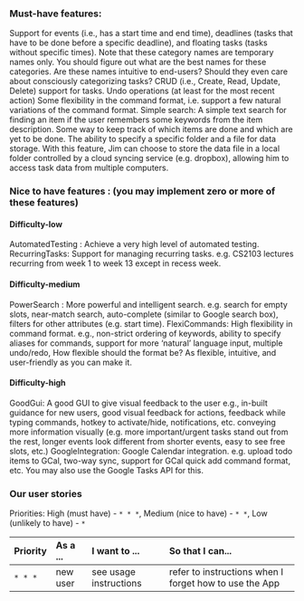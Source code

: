 ### Must-have features:

Support for events (i.e., has a start time and end time), deadlines (tasks that have to be done before a specific deadline), and floating tasks (tasks without specific times). Note that these category names are temporary names only. You should figure out what are the best names for these categories. Are these names intuitive to end-users? Should they even care about consciously categorizing tasks?
CRUD (i.e., Create, Read, Update, Delete) support for tasks.
Undo operations (at least for the most recent action)
Some flexibility in the command format, i.e. support a few natural variations of the command format.
Simple search: A simple text search for finding an item if the user remembers some keywords from the item description.
Some way to keep track of which items are done and which are yet to be done.
The ability to specify a specific folder and a file for data storage. With this feature, Jim can choose to store the data file in a local folder controlled by a cloud syncing service (e.g. dropbox), allowing him to access task data from multiple computers.

### Nice to have features : (you may implement zero or more of these features)

#### Difficulty-low

AutomatedTesting : Achieve a very high level of automated testing.
RecurringTasks: Support for managing recurring tasks. e.g. CS2103 lectures recurring from week 1 to week 13 except in recess week.


#### Difficulty-medium

PowerSearch : More powerful and intelligent search. e.g. search for empty slots, near-match search, auto-complete (similar to Google search box), filters for other attributes (e.g. start time).
FlexiCommands: High flexibility in command format. e.g., non-strict ordering of keywords, ability to specify aliases for commands, support for more ‘natural’ language input, multiple undo/redo, How flexible should the format be? As flexible, intuitive, and user-friendly as you can make it.

#### Difficulty-high

GoodGui: A good GUI to give visual feedback to the user e.g., in-built guidance for new users, good visual feedback for actions, feedback while typing commands, hotkey to activate/hide, notifications, etc. conveying more information visually (e.g. more important/urgent tasks stand out from the rest, longer events look different from shorter events, easy to see free slots, etc.)
GoogleIntegration: Google Calendar integration. e.g. upload todo items to GCal, two-way sync, support for GCal quick add command format, etc. You may also use the Google Tasks API for this.


### Our user stories

Priorities: High (must have) - `* * *`, Medium (nice to have)  - `* *`,  Low (unlikely to have) - `*`


Priority | As a ... | I want to ... | So that I can...
-------- | :-------- | :--------- | :-----------
`* * *` | new user | see usage instructions | refer to instructions when I forget how to use the App
